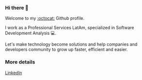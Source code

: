 ### Hi there 👋

Welcome to my [:octocat:](https://github.com/ctkano) Github profile.

I work as a Professional Services LatAm, specialized in Software Development Analysis :computer:. 

Let's make technology become solutions and help companies and developers community to grow up faster, efficient and easier.


### More details
[ LinkedIn](https://www.linkedin.com/in/kanoct?locale=en_US)

<!--
**ctkano/ctkano** is a ✨ _special_ ✨ repository because its `README.md` (this file) appears on your GitHub profile.

Here are some ideas to get you started:

- 🔭 I’m currently working on ...
- 🌱 I’m currently learning ...
- 👯 I’m looking to collaborate on ...
- 🤔 I’m looking for help with ...
- 💬 Ask me about ...
- 📫 How to reach me: ...
- 😄 Pronouns: ...
- ⚡ Fun fact: ...
-->

